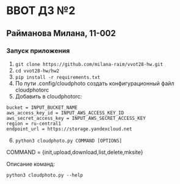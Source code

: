 # ВВОТ ДЗ №2


## Райманова Милана, 11-002


### Запуск приложения 

1. ```git clone https://github.com/milana-raim/vvot28-hw.git```
2. ```cd vvot28-hw/hw2```
3. ```pip install -r requirements.txt```
4. По пути .config/cloudphoto создать конфигурационный файл cloudphotorc
5. Добавить в cloudphotorc:

```
bucket = INPUT_BUCKET_NAME 
aws_access_key_id = INPUT_AWS_ACCESS_KEY_ID 
aws_secret_access_key = INPUT_AWS_SECRET_ACCESS_KEY 
region = ru-central1 
endpoint_url = https://storage.yandexcloud.net
```

6. ```python3 cloudphoto.py COMMAND [OPTIONS]```

COMMAND = {init,upload,download,list,delete,mksite}

Описание команд:

```python3 cloudphoto.py --help``` 
